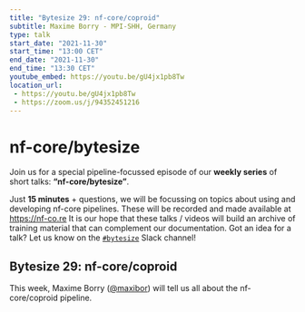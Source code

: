 ```yaml
---
title: "Bytesize 29: nf-core/coproid"
subtitle: Maxime Borry - MPI-SHH, Germany
type: talk
start_date: "2021-11-30"
start_time: "13:00 CET"
end_date: "2021-11-30"
end_time: "13:30 CET"
youtube_embed: https://youtu.be/gU4jx1pb8Tw
location_url:
 - https://youtu.be/gU4jx1pb8Tw
 - https://zoom.us/j/94352451216
---
```


# nf-core/bytesize

Join us for a special pipeline-focussed episode of our **weekly series** of short talks: **“nf-core/bytesize”**.

Just **15 minutes** + questions, we will be focussing on topics about using and developing nf-core pipelines.
These will be recorded and made available at <https://nf-co.re>
It is our hope that these talks / videos will build an archive of training material that can complement our documentation. Got an idea for a talk? Let us know on the [`#bytesize`](https://nfcore.slack.com/channels/bytesize) Slack channel!

## Bytesize 29: nf-core/coproid

This week, Maxime Borry ([@maxibor](https://github.com/maxibor)) will tell us all about the nf-core/coproid pipeline.
